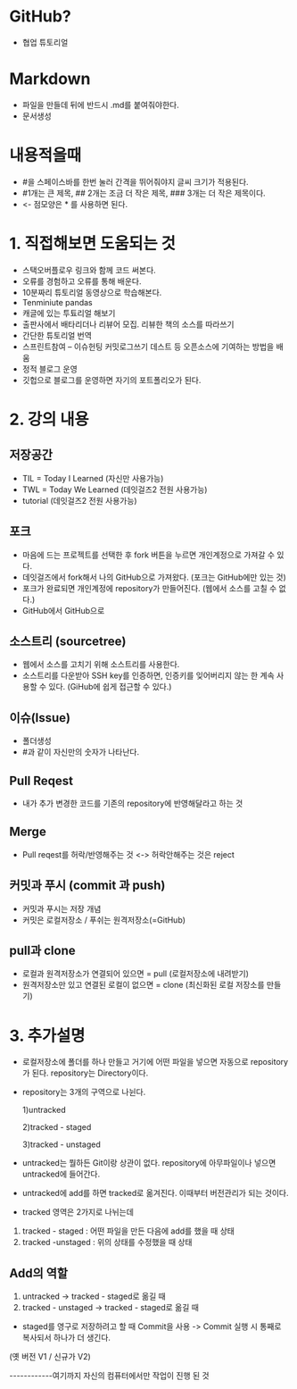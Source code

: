 # GitHub?
* 협업 튜토리얼


# Markdown
* 파일을 만들데 뒤에 반드시 .md를 붙여줘야한다.
* 문서생성


# 내용적을때
* #을 스페이스바를 한번 눌러 간격을 뛰어줘야지 글씨 크기가 적용된다.
*   #1개는 큰 제목, ## 2개는 조금 더 작은 제목, ### 3개는 더 작은 제목이다.
* <- 점모양은 * 를 사용하면 된다.


# 1. 직접해보면 도움되는 것
* 스택오버플로우 링크와 함께 코드 써본다.
* 오류를 경험하고 오류를 통해 배운다.
* 10분짜리 튜토리얼 동영상으로 학습해본다.
* Tenminiute pandas
* 캐글에 있는 투툐리얼 해보기
* 출판사에서 배타리더나 리뷰어 모집. 리뷰한 책의 소스를 따라쓰기
* 간단한 튜토리얼 번역
* 스프린트참여 – 이슈헌팅 커밋로그쓰기 데스트 등 오픈소스에 기여하는 방법을 배움
* 정적 블로그 운영
* 깃헙으로 블로그를 운영하면 자기의 포트폴리오가 된다.


# 2. 강의 내용
## 저장공간
* TIL = Today I Learned (자신만 사용가능)
* TWL = Today We Learned (데잇걸즈2 전원 사용가능)
* tutorial (데잇걸즈2 전원 사용가능)


## 포크
* 마음에 드는 프로젝트를 선택한 후 fork 버튼을 누르면 개인계정으로 가져갈 수 있다.
* 데잇걸즈에서 fork해서 나의 GitHub으로 가져왔다.
(포크는 GitHub에만 있는 것)
* 포크가 완료되면 개인계정에 repository가 만들어진다.
(웹에서 소스를 고칠 수 없다.)
* GitHub에서 GitHub으로


## 소스트리 (sourcetree)
* 웹에서 소스를 고치기 위해 소스트리를 사용한다.
* 소스트리를 다운받아 SSH key를 인증하면, 인증키를 잊어버리지 않는 한 계속 사용할 수 있다.
(GiHub에 쉽게 접근할 수 있다.)


## 이슈(Issue)
* 폴더생성
*  #과 같이 자신만의 숫자가 나타난다.


## Pull Reqest
* 내가 추가 변경한 코드를 기존의 repository에 반영해달라고 하는 것


## Merge
* Pull reqest를 허락/반영해주는 것 <-> 허락안해주는 것은 reject


## 커밋과 푸시 (commit 과  push)
* 커밋과 푸시는 저장 개념
* 커밋은 로컬저장소 / 푸쉬는 원격저장소(=GitHub)


## pull과 clone
* 로컬과 원격저장소가 연결되어 있으면 = pull (로컬저장소에 내려받기)
* 원격저장소만 있고 연결된 로컬이 없으면 = clone (최신화된 로컬 저장소를 만들기)

# 3. 추가설명
* 로컬저장소에 폴더를 하나 만들고 거기에 어떤 파일을 넣으면 자동으로 repository가 된다. repository는 Directory이다.
* repository는 3개의 구역으로 나뉜다.
  
  1)untracked
  
  2)tracked - staged
  
  3)tracked - unstaged
* untracked는  뭘하든 Git이랑 상관이 없다. repository에 아무파일이나 넣으면 untracked에 들어간다.
* untracked에 add를 하면 tracked로 옮겨진다. 이때부터 버전관리가 되는 것이다.
* tracked 영역은 2가지로 나뉘는데
1) tracked - staged : 어떤 파일을 만든 다음에 add를 했을 때 상태
2) tracked -unstaged : 위의 상태를 수정했을 때 상태
## Add의 역할
1) untracked -> tracked - staged로 옮길 때
2) tracked - unstaged -> tracked - staged로 옮길 때
* staged를 영구로 저장하려고 할 때 Commit을 사용 -> Commit 실행 시 통째로 복사되서 하나가 더 생긴다.

(옛 버전 V1 / 신규가 V2)


------------여기까지 자신의 컴퓨터에서만 작업이 진행 된 것


